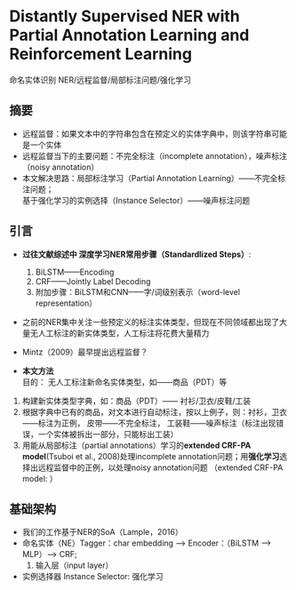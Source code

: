 # Distantly Supervised NER with Partial Annotation Learning and Reinforcement Learning
命名实体识别 NER/远程监督/局部标注问题/强化学习

## 摘要
- 远程监督：如果文本中的字符串包含在预定义的实体字典中，则该字符串可能是一个实体
- 远程监督当下的主要问题：不完全标注（incomplete annotation），噪声标注（noisy annotation）
- 本文解决思路：局部标注学习（Partial Annotation Learning）——不完全标注问题；  
基于强化学习的实例选择（Instance Selector）——噪声标注问题

## 引言
- **过往文献综述中 深度学习NER常用步骤（Standardlized Steps）**:
  1. BiLSTM——Encoding
  2. CRF——Jointly Label Decoding
  3. 附加步骤：BiLSTM和CNN——字/词级别表示（word-level representation）  
  
- 之前的NER集中关注一些预定义的标注实体类型，但现在不同领域都出现了大量无人工标注的新实体类型，人工标注将花费大量精力
- Mintz（2009）最早提出远程监督？  
-  **本文方法**  
  目的： 无人工标注新命名实体类型，如——商品（PDT）等
  1. 构建新实体类型字典，如：商品（PDT）—— 衬衫/卫衣/皮鞋/工装
  2. 根据字典中已有的商品，对文本进行自动标注，按以上例子，则：衬衫，卫衣——标注为正例， 皮带——不完全标注， 工装鞋——噪声标注（标注出现错误，一个实体被拆出一部分，只能标出工装）
  3. 用能从局部标注（partial annotations）学习的**extended CRF-PA model**(Tsuboi et al., 2008)处理incomplete annotation问题；用**强化学习**选择出远程监督中的正例，以处理noisy annotation问题
  （extended CRF-PA model: ）

## 基础架构
- 我们的工作基于NER的SoA（Lample，2016）
- 命名实体（NE）Tagger：char embedding ——> Encoder：（BiLSTM ——> MLP）——> CRF; 
  1. 输入层（input layer）
- 实例选择器 Instance Selector: 强化学习

  

